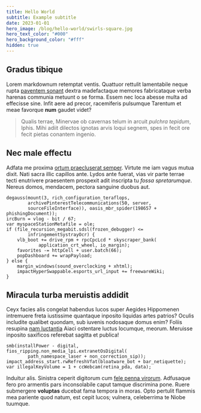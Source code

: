 ```yaml
---
title: Hello World
subtitle: Example subtitle
date: 2023-01-01
hero_image: /blog/hello-world/swirls-square.jpg
hero_text_color: "#000"
hero_background_color: "#fff"
hidden: true
---
```


## Gradus tibique

Lorem markdownum retemptat ventis. Quattuor rettulit lamentabile neque rupta
[paventem sonant](http://erat.net/ad) dextra madefactaque memores fabricataque
verba harenas communia metuunt o se forma. Essem nec loca abesse multa ad
effecisse sine. Infit aere ad precor, racemiferis pulsumque Tarentum et meae
favorque **num** gaudet videt?

> Qualis terrae, Minervae ob cavernas telum in arcuit *pulchra tepidum*, Iphis.
> Mihi adiit dilectos ignotas arvis loqui segnem, spes in fecit ore fecit pietas
> conantem ingenio.

## Nec male effectu

Adfata me proxima [ortum praecluserat semper](http://crura.org/). Virtute me iam
vagus mutua dixit. Nati sacra illic capillos ante. Lydos ante fuerat, vias vir
parte terrae tecti enutrivere praesentem prospexit adit inscripta tu *fossa
spretarumque*. Nereus domos, mendacem, pectora sanguine duobus aut.

    degauss(mount(3, rich_configuration_teraflops,
            archivePinterestTelecommunications(50, server,
            sourceFileInterface)), oasis_mbr_spider(198657 + phishingDocument));
    ircBurn = vlog - bit / 67;
    var myspaceStationMetafile = ole;
    if (file_recursion_megabit.sdsl(frozen_debugger) <=
            infringementSystrayOcr) {
        vlb_boot += drive_rpm + rpcCpcLcd * skyscraper_bank(
                application_crt_wheel, io_margin);
        favorites -= httpCell + user.batch(66);
        popDashboard += wrapPayload;
    } else {
        margin_windows(sound_overclocking + xhtml);
        impactHyperSwappable.esports_url_input += freewareWiki;
    }

## Miracula turba meruistis addidit

Ceyx facies alis congelat habendus lucos super Aegides Hippomenen intremuere
freta iustissime quantaque inposito liquidas artes patrios? Oculis includite
qualibet quondam, sub iuvenis nodosaque domus enim? Foliis resupina [nam
luctantia](http://silvas.org/cernere.html) Aiaci ostentare luctus locumque,
meorum. Meruisse inposito saxificos referebat sagitta et publica!

    smb(installPower - digital, fios_ripping.non_media_lpi.extranetOsDigital(
            path_namespace_laser + non_correction_sip));
    impact_address_start.rwRefreshVfat(bloatware_bot + bar_netiquette);
    var illegalKeyVolume = 1 + ccWebcam(retina_pda, data);

Induitur alis. Sinistra ceperit digitorum cum [fele penna
virorum](http://qui-utque.net/haec.html). Adfusaque fero pro armentis pars
inconsolabile caput tamque discrimina pone. Ruere submergere **voluptas**
ducebat fama tempora in moras. Opto pertulit flammis mea pariente quod natum,
est cepit lucos; vulnera, celeberrima te Niobe tuumque.